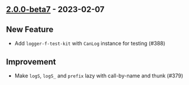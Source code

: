 ## [2.0.0-beta7](https://github.com/Kevin-Lee/logger-f/issues?q=is%3Aissue+is%3Aclosed+milestone%3Av2-m1+closed%3A2023-01-22..2023-02-06) - 2023-02-07

## New Feature
* Add `logger-f-test-kit` with `CanLog` instance for testing (#388)

## Improvement
* Make `logS`, `logS_` and `prefix` lazy with call-by-name and thunk (#379)
